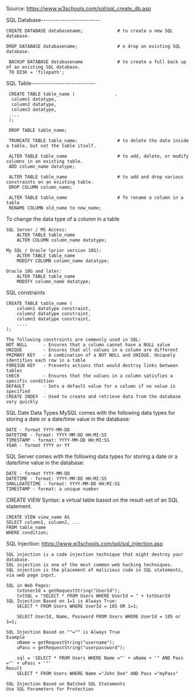 Source: https://www.w3schools.com/sql/sql_create_db.asp

SQL Database-------------------------
  
    CREATE DATABASE databasename;             # to create a new SQL database.                 
  
    DROP DATABASE databasename;               # o drop an existing SQL database.        
  
     BACKUP DATABASE databasename             # to create a full back up of an existing SQL database.       
     TO DISK = 'filepath'; 
SQL Table---------------------------

     CREATE TABLE table_name (               . 
      column1 datatype,
      column2 datatype,
      column3 datatype,
     ....
     );
     
     DROP TABLE table_name;
     
     TRUNCATE TABLE table_name;               # to delete the data inside a table, but not the table itself.
     
     ALTER TABLE table_name                   # to add, delete, or modify columns in an existing table.
     ADD column_name datatype;                
     
     ALTER TABLE table_name                   # to add and drop various constraints on an existing table.
     DROP COLUMN column_name;
     
     ALTER TABLE table_name                   # To rename a column in a table
     RENAME COLUMN old_name to new_name;

To change the data type of a column in a table

    SQL Server / MS Access:
        ALTER TABLE table_name
        ALTER COLUMN column_name datatype;
    
    My SQL / Oracle (prior version 10G):
        ALTER TABLE table_name
        MODIFY COLUMN column_name datatype;
    
    Oracle 10G and later:
        ALTER TABLE table_name
        MODIFY column_name datatype;

SQL constraints

    CREATE TABLE table_name (
        column1 datatype constraint,
        column2 datatype constraint,
        column3 datatype constraint,
        ....
    );
    
    The following constraints are commonly used in SQL:
    NOT NULL      - Ensures that a column cannot have a NULL value
    UNIQUE        - Ensures that all values in a column are different
    PRIMARY KEY   - A combination of a NOT NULL and UNIQUE. Uniquely identifies each row in a table
    FOREIGN KEY   - Prevents actions that would destroy links between tables
    CHECK         - Ensures that the values in a column satisfies a specific condition
    DEFAULT       - Sets a default value for a column if no value is specified
    CREATE INDEX  - Used to create and retrieve data from the database very quickly

SQL Date Data Types
MySQL comes with the following data types for storing a date or a date/time value in the database:

    DATE - format YYYY-MM-DD
    DATETIME - format: YYYY-MM-DD HH:MI:SS
    TIMESTAMP - format: YYYY-MM-DD HH:MI:SS
    YEAR - format YYYY or YY
SQL Server comes with the following data types for storing a date or a date/time value in the database:

    DATE - format YYYY-MM-DD
    DATETIME - format: YYYY-MM-DD HH:MI:SS
    SMALLDATETIME - format: YYYY-MM-DD HH:MI:SS
    TIMESTAMP - format: a unique number

CREATE VIEW Syntax: a virtual table based on the result-set of an SQL statement.

    CREATE VIEW view_name AS
    SELECT column1, column2, ...
    FROM table_name
    WHERE condition;

SQL Injection: https://www.w3schools.com/sql/sql_injection.asp

    SQL injection is a code injection technique that might destroy your database.
    SQL injection is one of the most common web hacking techniques.
    SQL injection is the placement of malicious code in SQL statements, via web page input.

    SQL in Web Pages:
        txtUserId = getRequestString("UserId");
        txtSQL = "SELECT * FROM Users WHERE UserId = " + txtUserId
    SQL Injection Based on 1=1 is Always True:
        SELECT * FROM Users WHERE UserId = 105 OR 1=1;
    
        SELECT UserId, Name, Password FROM Users WHERE UserId = 105 or 1=1;
    
    SQL Injection Based on ""="" is Always True
    Example
        uName = getRequestString("username");
        uPass = getRequestString("userpassword");

        sql = 'SELECT * FROM Users WHERE Name ="' + uName + '" AND Pass ="' + uPass + '"'
    Result
        SELECT * FROM Users WHERE Name ="John Doe" AND Pass ="myPass"
    
    SQL Injection Based on Batched SQL Statements 
    Use SQL Parameters for Protection
    
 
